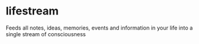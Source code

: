 # lifestream
Feeds all notes, ideas, memories, events and information in your life into a single stream of consciousness
